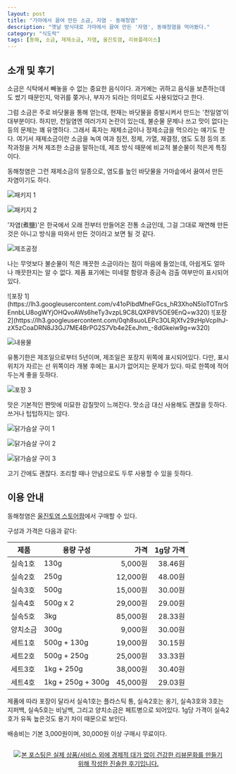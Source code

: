 ```yaml
---
layout: post
title: "가마에서 끓여 만든 소금, 자염 - 동해청염"
description: "옛날 방식대로 가마에서 끓여 만든 '자염', 동해청염을 먹어봤다."
category: "식도락"
tags: [동해, 소금, 재제소금, 자염, 울진토염, 리뷰플레이스]
---
```


## 소개 및 후기

소금은 식탁에서 빼놓을 수 없는 중요한 음식이다.
과거에는 귀하고 음식을 보존하는데도 썼기 때문인지,
악귀를 쫒거나, 부자가 되라는 의미로도 사용되었다고 한다.

그럼 소금은 주로 바닷물을 통해 얻는데,
현재는 바닷물을 증발시켜서 만드는 '천일염'이 대부분이다.
하지만, 천일염엔 여러가지 논란이 있는데,
불순물 문제나 쓰고 맛이 없다는 등의 문제는 꽤 유명하다.
그래서 혹자는 재제소금이나 정제소금을 먹으라는 얘기도 한다.
여기서 재제소금이란 소금을 녹여 여과 침전, 정제, 가열, 재결정, 염도 도정 등의 조작과정을 거쳐 제조한 소금을 말하는데,
제조 방식 때문에 비교적 불순물이 적은게 특징이다.

동해청염은 그런 재제소금의 일종으로,
염도를 높인 바닷물을 가마솥에서 끓여서 만든 자염이기도 하다.

![패키지 1](https://lh3.googleusercontent.com/To5XooY33qPJcQExJdGaSX2IN4ABlWxsKTV7kIVPUDe7XLGktEuTdFRZDRXh0ORtUBv_YNmlqLjVcQ=s560)

![패키지 2](https://lh3.googleusercontent.com/CylW1XsPHZ9unRUs3uEle-qbBOB0e_13kL9cXsEjg-yl2DXEcLMIU28fWdC9FSScfuMA9Ai2EjZyVQ=s560)

'자염(煮鹽)'은 한국에서 오래 전부터 만들어온 전통 소금인데,
그걸 그대로 재연해 만든것은 아니고
방식을 따와서 만든 것이라고 보면 될 것 같다.

![제조공정](https://lh3.googleusercontent.com/--Su1lVJHPJs/WltS-FK-pyI/AAAAAAAAdmM/sfMcNVlOPikWw-GfJFCNrLZTJl9b8mvqQCE0YBhgL/s560/usalt-process.jpg)

나는 무엇보다 불순물이 적은 깨끗한 소금이라는 점이 마음에 들었는데,
아쉽게도 얼마나 깨끗한지는 알 수 없다.
제품 표기에는 미네랄 함량과 중금속 검출 여부만이 표시되어있다.

<p class="center" markdown="1">
![포장 1](https://lh3.googleusercontent.com/v41oPibdMheFGcs_hR3XhoN5IoTOTnrSEnnbLU8ogWYjOHQvoAWs6heTy3vzpL9C8LQXP8V5OE9EnQ=w320)
![포장 2](https://lh3.googleusercontent.com/0qh8suoLEPc3OLRjXfv29zHpVcpIhJ-zX5zCoaDRN8J3GJ7ME4BrPG2S7Vb4e2EeJhm_-8dGkeiw9g=w320)
</p>

![내용물](https://lh3.googleusercontent.com/AtyeO1D41ZKP8AtyXSQNbrgya-PyWxo4iPuqfdfUTlsX-9Q4dvJ3EI94MzDX_kJLJkW2Iuk87dcJ3w=s560)

유통기한은 제조일으로부터 5년이며,
제조일은 포장지 위쪽에 표시되어있다.
다만, 표시 위치가 자르는 선 위쪽이라 개봉 후에는 표시가 없어지는 문제가 있다.
따로 한쪽에 적어두는게 좋을 듯하다.

![포장 3](https://lh3.googleusercontent.com/juRQGng8zcne4OgRxy_P8VSK6fCdi8gTUrV7x1FdrKfwe4--oXq8EN42Ea_Dsvb7UySgPvm7bL7IGQ=s560)

맛은 기본적인 짠맛에 미묘한 감칠맛이 느껴진다.
맛소금 대신 사용해도 괜찮을 듯하다.
쓰거나 텁텁하지는 않다.

![닭가슴살 구이 1](https://lh3.googleusercontent.com/h8UM5CVCBCEcQhsJmPk9IBWTthn1XFSNE-jZXciwtlA3cotbUK8vfiHj7GeQhBcKwzu5uWIVoqCJFg=s560)

![닭가슴살 구이 2](https://lh3.googleusercontent.com/_HpKZbjTjQ4Jm4augNLr6Vb_xPE5BLKPLJkvqufvl-zDiVlvX_SDWsAahc7HwcQGgBAIgHfwPxGwJw=s560)

![닭가슴살 구이 3](https://lh3.googleusercontent.com/kSn4I4DKTSOBouDuKBfxIuxEGgt6eWXl_XRfvKlZxDRSVIyJhAs1bzEt6D86etbRagWgpCdkr8RDrg=s560)

고기 간에도 괜찮다.
조리할 때나 안념으로도 두루 사용할 수 있을 듯하다.



## 이용 안내

동해청염은 [울진토염 스토어팜](http://www.usalt.co.kr/)에서 구매할 수 있다.

구성과 가격은 다음과 같다:

제품       | 용량 구성         | 가격     | 1g당 가격
-----------|-------------------|---------:|----------:
실속1호    | 130g              |  5,000원 | 38.46원
실속2호    | 250g              | 12,000원 | 48.00원
실속3호    | 500g              | 15,000원 | 30.00원
실속4호    | 500g x 2          | 29,000원 | 29.00원
실속5호    | 3kg               | 85,000원 | 28.33원
양치소금   | 300g              |  9,000원 | 30.00원
세트1호    | 500g + 130g       | 19,000원 | 30.15원
세트2호    | 500g + 250g       | 25,000원 | 33.33원
세트3호    | 1kg + 250g        | 38,000원 | 30.40원
세트4호    | 1kg + 250g + 300g | 45,000원 | 29.03원

제품에 따라 포장이 달라서
실속1호는 플라스틱 통,
실속2호는 옹기,
실속3호와 3호는 지퍼백,
실속5호는 비닐백,
그리고 양치소금은 페트병으로 되어있다.
1g당 가격이 실속2호가 유독 높은것도 용기 차이 때문으로 보인다.

배송비는 기본 3,000원이며,
30,000원 이상 구매시 무료이다.



<div style="text-align: center; padding: 1em;"><a href="http://reviewplace.co.kr/detail.php?number=11401" target="_blank"><img src="http://reviewplace.co.kr/blog_traffic.php?key=MTE0MDF8cmV6bm9h" border="0" alt="본 포스팅은 실제 상품/서비스 외에 경제적 대가 없이 건강한 리뷰문화를 만들기 위해 작성한 진솔한 후기입니다."></a></div>
